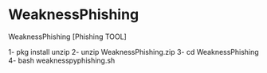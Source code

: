 # WeaknessPhishing
WeaknessPhishing [Phishing TOOL]

1-      pkg install unzip
2-      unzip WeaknessPhishing.zip
3-      cd WeaknessPhishing  
4-      bash weaknesspyphishing.sh


